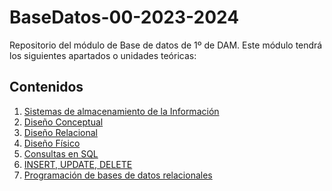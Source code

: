 # BaseDatos-00-2023-2024
Repositorio del módulo de Base de datos de 1º de DAM. Este módulo tendrá los siguientes apartados o unidades teóricas:

<h2>Contenidos</h2>
<ol>
  <li>
    <a href="https://github.com/Olmedo30/BaseDatos-01-2023-2024">Sistemas de almacenamiento de la Información</a>
  </li>
  <li>
    <a href="https://github.com/Olmedo30/BaseDatos-02-2023-2024">Diseño Conceptual</a>
  </li>
  <li>
    <a href="">Diseño Relacional</a>
  </li>
  <li>
    <a href="">Diseño Físico</a>
  </li>
  <li>
    <a href="">Consultas en SQL</a>
  </li>
  <li>
    <a href="">INSERT, UPDATE, DELETE</a>
  </li>
  <li>
    <a href="">Programación de bases de datos relacionales</a>
  </li>
</ol>
